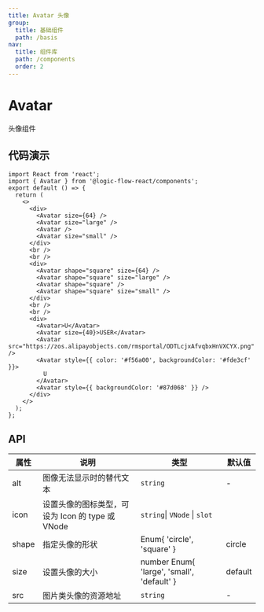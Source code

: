 ```yaml
---
title: Avatar 头像
group:
  title: 基础组件
  path: /basis
nav:
  title: 组件库
  path: /components
  order: 2
---
```


# Avatar

头像组件

## 代码演示

```tsx
import React from 'react';
import { Avatar } from '@logic-flow-react/components';
export default () => {
  return (
    <>
      <div>
        <Avatar size={64} />
        <Avatar size="large" />
        <Avatar />
        <Avatar size="small" />
      </div>
      <br />
      <br />
      <div>
        <Avatar shape="square" size={64} />
        <Avatar shape="square" size="large" />
        <Avatar shape="square" />
        <Avatar shape="square" size="small" />
      </div>
      <br />
      <br />
      <div>
        <Avatar>U</Avatar>
        <Avatar size={40}>USER</Avatar>
        <Avatar src="https://zos.alipayobjects.com/rmsportal/ODTLcjxAfvqbxHnVXCYX.png" />
        <Avatar style={{ color: '#f56a00', backgroundColor: '#fde3cf' }}>
          U
        </Avatar>
        <Avatar style={{ backgroundColor: '#87d068' }} />
      </div>
    </>
  );
};
```

## API

| 属性  | 说明                                             | 类型                                       | 默认值  |
| ----- | ------------------------------------------------ | ------------------------------------------ | ------- |
| alt   | 图像无法显示时的替代文本                         | `string`                                   | -       |
| icon  | 设置头像的图标类型，可设为 Icon 的 type 或 VNode | `string`\| `VNode` \| `slot`               |
| shape | 指定头像的形状                                   | Enum{ 'circle', 'square' }                 | circle  |
| size  | 设置头像的大小                                   | number Enum{ 'large', 'small', 'default' } | default |
| src   | 图片类头像的资源地址                             | `string`                                   | -       |
